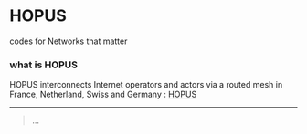 HOPUS
=====

codes for Networks that matter

### what is HOPUS
HOPUS interconnects Internet operators and actors via a routed mesh in France, Netherland, Swiss and Germany : [HOPUS](https://hopus.net)

---
> ...
